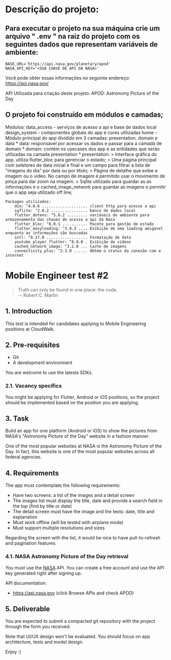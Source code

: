 # Descrição do projeto:

## Para executar o projeto na sua máquina crie um arquivo " .env " na raiz do projeto com os seguintes dados que representam variáveis de ambiente:
    
    BASE_URL='https://api.nasa.gov/planetary/apod'
    NASA_API_KEY='<SUA CHAVE DE API DA NASA>'
 
 Você pode obter essas informações no seguinte endereço: https://api.nasa.gov/
 
 API Utilizada para criação deste projeto: APOD: Astronomy Picture of the Day

## O projeto foi construído em módulos e camadas;

Módulos:
    data_access
        - serviços de acesso a api e base de dados local
    design_system
        - componentes globais do app e cores utilizadas
    home
        - Módulo principal do app dividido em 3 camadas: presentation, domain e data
            * data: responsável por acessar os dados e passar para a camada de domain
            * domain: contém os usecases dos app e as entidades que serão utilizadas na camada presentation
            * presentation: > Interface gráfica do app, utiliza flutter_bloc para gerenciar o estado;
                            > Uma página principal com seletores de data inicial e final e um campo para filtrar a lista de "imagens do dia" por data ou por título;
                            > Página de detalhe que exibe a imagem ou o video. No campo de imagem é permitido usar o movimento de pinça para dar zoom na imagem.
                            > Sqlite utilizado para guardar as as informações e o cached_image_network para guardar as imagens e permitir que o app seja utilizado off line;

    Packages utilizados: 
        dio: ^4.0.6 .................... client http para acesso a api
        sqflite: ^2.0.2 ................ banco de dados local
        flutter_dotenv: ^5.0.2 ......... variáveis de ambiente para armazenamento das chaves de acesso a api da Nasa
        flutter_bloc: ^8.0.1 ........... Pacote para gestão de estado
        flutter_easyloading: ^3.0.3 .... Exibição de uma loading amigável enquanto as informações são buscadas
        intl: ^0.17.0 .................. Formatação de data
        youtube_player_flutter: ^8.0.0 . Exibição de vídeos
        cached_network_image: ^3.2.0 ... Cache de imagens
        connectivity_plus: ^2.3.0 ...... Obtém o status da conexão com a internet


# Mobile Engineer test #2

> Truth can only be found in one place: the code. <br/>
> -- Robert C. Martin

## 1. Introduction

This test is intended for candidates applying to Mobile Engineering positions at CloudWalk.

## 2. Pre-requisites

- Git
- A development environment

You are welcome to use the latests SDKs.

### 2.1. Vacancy specifics

You might be applying for Flutter, Android or iOS positions, so the project should be implemented based on the position you are applying.

## 3. Task

Build an app for one platform (Android or iOS) to show the pictures from NASA's "Astronomy Picture of the Day" website in a fashion manner.

One of the most popular websites at NASA is the Astronomy Picture of the Day. In fact, this website is one of the most popular websites across all federal agencies.

## 4. Requirements

The app must contemplate the following requirements:

- Have two screens: a list of the images and a detail screen
- The images list must display the title, date and provide a search field in the top (find by title or date)
- The detail screen must have the image and the texts: date, title and explanation
- Must work offline (will be tested with airplane mode)
- Must support multiple resolutions and sizes

Regarding the screen with the list, it would be nice to have pull-to-refresh and pagination features.

### 4.1. NASA Astronomy Picture of the Day retrieval

You must use the [NASA](https://api.nasa.gov) API. You can create a free account and use the API key generated right after signing up.

API documentation:
- https://api.nasa.gov (click Browse APIs and check APOD)

## 5. Deliverable

You are expected to submit a compacted git repository with the project through the form you received.

Note that UI/UX design won't be evaluated. You should focus on app architecture, tests and model design.

Enjoy :)

